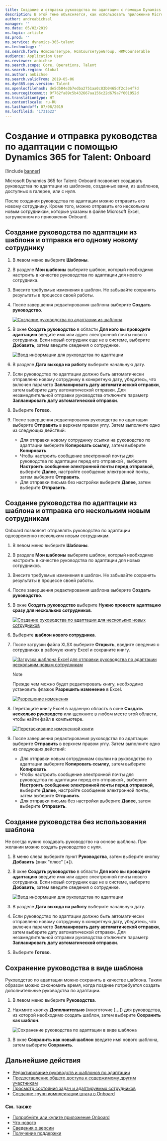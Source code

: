 ```yaml
---
title: Создание и отправка руководства по адаптации с помощью Dynamics 365 for Talent - Onboard
description: В этой теме объясняется, как использовать приложение Microsoft Dynamics 365 for Talent - Onboard для создания руководства по адаптации для своих новых сотрудников. Эта задача является неотъемлемым первым шагом в стратегии управления человеческим капиталом (HCM) от найма до увольнения.
author: andreabichsel
manager: ''
ms.date: 05/02/2019
ms.topic: article
ms.prod: ''
ms.service: dynamics-365-talent
ms.technology: ''
ms.search.form: HcmCourseType, HcmCourseTypeGroup, HRMCourseTable
audience: Application User
ms.reviewer: anbichse
ms.search.scope: Core, Operations, Talent
ms.search.region: Global
ms.author: anbichse
ms.search.validFrom: 2019-05-06
ms.dyn365.ops.version: Talent
ms.openlocfilehash: de5d584e3b7edba2751aa0c83b0465df2c3e4f7d
ms.sourcegitcommit: 9f762fa89c5b432667aa156c22d679a7f601952d
ms.translationtype: HT
ms.contentlocale: ru-RU
ms.lasthandoff: 07/08/2019
ms.locfileid: "1731622"
---
```

# <a name="create-and-send-an-onboarding-guide-by-using-dynamics-365-for-talent-onboard"></a>Создание и отправка руководства по адаптации с помощью Dynamics 365 for Talent: Onboard

[!include [banner](includes/banner.md)]

Microsoft Dynamics 365 for Talent: Onboard позволяет создавать руководства по адаптации из шаблонов, созданных вами, из шаблонов, доступных в галерее, или с нуля.

После создания руководства по адаптации можно отправить его новому сотруднику. Кроме того, можно отправить его нескольким новым сотрудникам, которые указаны в файле Microsoft Excel, загруженном из приложения Onboard.

## <a name="create-an-onboarding-guide-from-a-template-and-send-it-to-a-single-new-hire"></a>Создание руководства по адаптации из шаблона и отправка его одному новому сотруднику

1. В левом меню выберите **Шаблоны**.
2. В разделе **Мои шаблоны** выберите шаблон, который необходимо настроить в качестве руководства по адаптации для нового сотрудника.
3. Внесите требуемые изменения в шаблон. Не забывайте сохранять результаты в процессе своей работы.
4. После завершения редактирования шаблона выберите **Создать руководство**.

    [![Создание руководства по адаптации из шаблона](./media/onboard-create-guide.png)](./media/onboard-create-guide.png)

5. В окне **Создать руководство** в области **Для кого вы проводите адаптацию** введите имя или адрес электронной почты нового сотрудника. Если новый сотрудник еще не в системе, выберите **Добавить**, затем введите сведения о сотруднике.

    ![[Ввод информации для руководства по адаптации](./media/onboard-create-a-guide-window.png)](./media/onboard-create-a-guide-window.png)

6. В разделе **Дата выхода на работу** выберите начальную дату.
7. Если руководство по адаптации должно быть автоматически отправлено новому сотруднику в конкретную дату, убедитесь, что включен параметр **Запланировать дату автоматической отправки**, затем выберите дату автоматической отправки. Для незамедлительной отправки руководства отключите параметр **Запланировать дату автоматической отправки**.
8. Выберите **Готово**.
9. После завершения редактирования руководства по адаптации выберите **Отправить** в верхнем правом углу. Затем выполните одно из следующих действий:

    - Для отправки новому сотруднику ссылки на руководство по адаптации выберите **Копировать ссылку**, затем выберите **Копировать**.
    - Чтобы настроить сообщение электронной почты для руководства по адаптации перед его отправкой , выберите **Настроить сообщение электронной почты перед отправкой**, выберите **Далее**, настройте сообщение электронной почты, затем выберите **Отправить**.
    - Для отправки письма без настройки выберите **Далее**, затем выберите **Отправить**.

## <a name="create-an-onboarding-guide-from-a-template-and-send-it-to-multiple-new-hires"></a>Создание руководства по адаптации из шаблона и отправка его нескольким новым сотрудникам

Onboard позволяет отправлять руководство по адаптации одновременно нескольким новым сотрудникам.

1. В левом меню выберите **Шаблоны**.
2. В разделе **Мои шаблоны** выберите шаблон, который необходимо настроить в качестве руководства по адаптации для новых сотрудников.
3. Внесите требуемые изменения в шаблон. Не забывайте сохранять результаты в процессе своей работы.
4. После завершения редактирования шаблона выберите **Создать руководство**.
5. В окне **Создать руководство** выберите **Нужно провести адаптацию сразу для нескольких сотрудников**.

    [![Создание руководства по адаптации для нескольких новых сотрудников](./media/onboard-send-guide-multiple-people.png)](./media/onboard-send-guide-multiple-people.png)

6. Выберите **шаблон нового сотрудника**.
7. После загрузки файла XLSX выберите **Открыть**, введите сведения о сотрудниках в рабочую книгу Excel и сохраните книгу.

    [![Загрузка шаблона Excel для отправки руководства по адаптации нескольким новым сотрудникам](./media/onboard-send-guide-download-spreadsheet.png)](./media/onboard-send-guide-download-spreadsheet.png)

    > [!NOTE]
    > Прежде чем можно будет редактировать книгу, необходимо установить флажок **Разрешить изменение** в Excel.
    > 
    > [![Разрешение изменения](./media/onboard-send-guide-enable-editing.png)](./media/onboard-send-guide-enable-editing.png)

8. Перетащите книгу Excel в заданную область в окне **Создать несколько руководств** или щелкните в любом месте этой области, чтобы найти файл в компьютере.

    [![Перетаскивание измененной книги](./media/onboard-send-guide-drag-spreadsheet.png)](./media/onboard-send-guide-drag-spreadsheet.png)

9. После завершения редактирования руководства по адаптации выберите **Отправить** в верхнем правом углу. Затем выполните одно из следующих действий:

    - Для отправки новым сотрудникам ссылки на руководство по адаптации выберите **Копировать ссылку**, затем выберите **Копировать**.
    - Чтобы настроить сообщение электронной почты для руководства по адаптации перед его отправкой , выберите **Настроить сообщение электронной почты перед отправкой**, выберите **Далее**, настройте сообщение электронной почты, затем выберите **Отправить**.
    - Для отправки письма без настройки выберите **Далее**, затем выберите **Отправить**.

## <a name="create-a-guide-without-using-a-template"></a>Создание руководства без использования шаблона

Не всегда нужно создавать руководство на основе шаблона. При желании можно создать руководство с нуля.

1. В меню слева выберите пункт **Руководства**, затем выберите кнопку **Добавить** (знак "плюс" \[**+**\]).
2. В окне **Создать руководство** в области **Для кого вы проводите адаптацию** введите имя или адрес электронной почты нового сотрудника. Если новый сотрудник еще не в системе, выберите **Добавить**, затем введите сведения о сотруднике.

    ![[Ввод информации для руководства по адаптации](./media/onboard-create-a-guide-window.png)](./media/onboard-create-a-guide-window.png)

3. В разделе **Дата выхода на работу** выберите начальную дату.
4. Если руководство по адаптации должно быть автоматически отправлено новому сотруднику в конкретную дату, убедитесь, что включен параметр **Запланировать дату автоматической отправки**, затем выберите дату автоматической отправки. Для незамедлительной отправки руководства отключите параметр **Запланировать дату автоматической отправки**.
5. Выберите **Готово**.

## <a name="save-a-guide-as-a-template"></a>Сохранение руководства в виде шаблона

Руководство по адаптации можно сохранить в качестве шаблона. Таким образом можно сэкономить время, когда позднее потребуется создать дополнительные руководства по адаптации.

1. В левом меню выберите **Руководства**.
2. Нажмите кнопку **Дополнительно** (многоточие \[**...**\]) для руководства, из которой необходимо создать шаблон, затем выберите **Сохранить как шаблон**.

    ![[Сохранение руководства по адаптации в виде шаблона](./media/onboard-save-guide-as-template.png)](./media/onboard-save-guide-as-template.png)

3. В окне **Сохранить как новый шаблон** введите имя нового шаблона, затем выберите **Сохранить**.

## <a name="next-steps"></a>Дальнейшие действия

- [Редактирование руководств и шаблонов по адаптации](./onboard-edit-guides-templates.md)
- [Предоставление общего доступа к содержимому другим участникам](./onboard-share-template.md)
- [Просмотр состояния задач и адаптируемых сотрудников](./onboard-view-status.md)
- [Создание групп комплектации штата в Onboard](./onboard-create-team.md)

### <a name="see-also"></a>См. также

- [Попробуйте или купите приложение Onboard](https://dynamics.microsoft.com/talent/onboard/)
- [Что нового](./whats-new.md)
- [Сведения о версии](https://docs.microsoft.com/business-applications-release-notes/index)
- [Получение поддержки](./talent-support.md)
